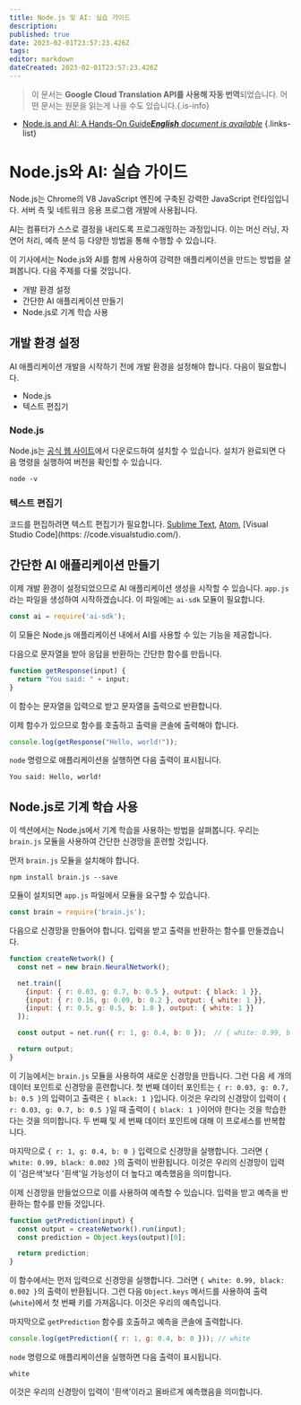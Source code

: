 ```yaml
---
title: Node.js 및 AI: 실습 가이드
description: 
published: true
date: 2023-02-01T23:57:23.426Z
tags: 
editor: markdown
dateCreated: 2023-02-01T23:57:23.426Z
---
```


> 이 문서는 **Google Cloud Translation API를 사용해 자동 번역**되었습니다.
어떤 문서는 원문을 읽는게 나을 수도 있습니다.{.is-info}



- [Node.js and AI: A Hands-On Guide***English** document is available*](/en/Knowledge-base/Nodejs/node-js-and-ai-a-hands-on-guide)
{.links-list}


# Node.js와 AI: 실습 가이드

Node.js는 Chrome의 V8 JavaScript 엔진에 구축된 강력한 JavaScript 런타임입니다. 서버 측 및 네트워크 응용 프로그램 개발에 사용됩니다.

AI는 컴퓨터가 스스로 결정을 내리도록 프로그래밍하는 과정입니다. 이는 머신 러닝, 자연어 처리, 예측 분석 등 다양한 방법을 통해 수행할 수 있습니다.

이 기사에서는 Node.js와 AI를 함께 사용하여 강력한 애플리케이션을 만드는 방법을 살펴봅니다. 다음 주제를 다룰 것입니다.

- 개발 환경 설정
- 간단한 AI 애플리케이션 만들기
- Node.js로 기계 학습 사용

## 개발 환경 설정

AI 애플리케이션 개발을 시작하기 전에 개발 환경을 설정해야 합니다. 다음이 필요합니다.

- Node.js
- 텍스트 편집기

### Node.js

Node.js는 [공식 웹 사이트](https://nodejs.org/en/)에서 다운로드하여 설치할 수 있습니다. 설치가 완료되면 다음 명령을 실행하여 버전을 확인할 수 있습니다.

```
node -v
```

### 텍스트 편집기

코드를 편집하려면 텍스트 편집기가 필요합니다. [Sublime Text](https://www.sublimetext.com/), [Atom](https://atom.io/), [Visual Studio Code](https: //code.visualstudio.com/).

## 간단한 AI 애플리케이션 만들기

이제 개발 환경이 설정되었으므로 AI 애플리케이션 생성을 시작할 수 있습니다. `app.js`라는 파일을 생성하여 시작하겠습니다. 이 파일에는 `ai-sdk` 모듈이 필요합니다.

```javascript
const ai = require('ai-sdk');
```

이 모듈은 Node.js 애플리케이션 내에서 AI를 사용할 수 있는 기능을 제공합니다.

다음으로 문자열을 받아 응답을 반환하는 간단한 함수를 만듭니다.

```javascript
function getResponse(input) {
  return "You said: " + input;
}
```

이 함수는 문자열을 입력으로 받고 문자열을 출력으로 반환합니다.

이제 함수가 있으므로 함수를 호출하고 출력을 콘솔에 출력해야 합니다.

```javascript
console.log(getResponse("Hello, world!"));
```

`node` 명령으로 애플리케이션을 실행하면 다음 출력이 표시됩니다.

```
You said: Hello, world!
```

## Node.js로 기계 학습 사용

이 섹션에서는 Node.js에서 기계 학습을 사용하는 방법을 살펴봅니다. 우리는 `brain.js` 모듈을 사용하여 간단한 신경망을 훈련할 것입니다.

먼저 `brain.js` 모듈을 설치해야 합니다.

```
npm install brain.js --save
```

모듈이 설치되면 `app.js` 파일에서 모듈을 요구할 수 있습니다.

```javascript
const brain = require('brain.js');
```

다음으로 신경망을 만들어야 합니다. 입력을 받고 출력을 반환하는 함수를 만들겠습니다.

```javascript
function createNetwork() {
  const net = new brain.NeuralNetwork();

  net.train([
    {input: { r: 0.03, g: 0.7, b: 0.5 }, output: { black: 1 }},
    {input: { r: 0.16, g: 0.09, b: 0.2 }, output: { white: 1 }},
    {input: { r: 0.5, g: 0.5, b: 1.0 }, output: { white: 1 }}
  ]);

  const output = net.run({ r: 1, g: 0.4, b: 0 });  // { white: 0.99, black: 0.002 }

  return output;
}
```

이 기능에서는 `brain.js` 모듈을 사용하여 새로운 신경망을 만듭니다. 그런 다음 세 개의 데이터 포인트로 신경망을 훈련합니다. 첫 번째 데이터 포인트는 `{ r: 0.03, g: 0.7, b: 0.5 }`의 입력이고 출력은 `{ black: 1 }`입니다. 이것은 우리의 신경망이 입력이 `{ r: 0.03, g: 0.7, b: 0.5 }`일 때 출력이 `{ black: 1 }`이어야 한다는 것을 학습한다는 것을 의미합니다. 두 번째 및 세 번째 데이터 포인트에 대해 이 프로세스를 반복합니다.

마지막으로 `{ r: 1, g: 0.4, b: 0 }` 입력으로 신경망을 실행합니다. 그러면 `{ white: 0.99, black: 0.002 }`의 출력이 반환됩니다. 이것은 우리의 신경망이 입력이 '검은색'보다 '흰색'일 가능성이 더 높다고 예측했음을 의미합니다.

이제 신경망을 만들었으므로 이를 사용하여 예측할 수 있습니다. 입력을 받고 예측을 반환하는 함수를 만들 것입니다.

```javascript
function getPrediction(input) {
  const output = createNetwork().run(input);
  const prediction = Object.keys(output)[0];

  return prediction;
}
```

이 함수에서는 먼저 입력으로 신경망을 실행합니다. 그러면 `{ white: 0.99, black: 0.002 }`의 출력이 반환됩니다. 그런 다음 `Object.keys` 메서드를 사용하여 출력(`white`)에서 첫 번째 키를 가져옵니다. 이것은 우리의 예측입니다.

마지막으로 `getPrediction` 함수를 호출하고 예측을 콘솔에 출력합니다.

```javascript
console.log(getPrediction({ r: 1, g: 0.4, b: 0 })); // white
```

`node` 명령으로 애플리케이션을 실행하면 다음 출력이 표시됩니다.

```
white
```

이것은 우리의 신경망이 입력이 '흰색'이라고 올바르게 예측했음을 의미합니다.